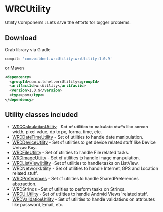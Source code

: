 # WRCUtility
Utility Components : Lets save the efforts for bigger problems.

## Download
Grab library via Gradle
```groovy
compile 'com.wildnet.wrcUtility:wrcUtility:1.0.9'
```
or Maven
```xml
<dependency>
  <groupId>com.wildnet.wrcUtility</groupId>
  <artifactId>wrcUtility</artifactId>
  <version>1.0.9</version>
  <type>pom</type>
</dependency>
```

## Utility classes included

- [WRCCalculationUtility](#download) - Set of utilities to calculate stuffs like screen width, pixel value, dp to px, format time, etc.
- [WRCDateTimeUtility](#download) - Set of utilities to handle date manipulation.
- [WRCDeviceUtility](#download) - Set of utilities to get device related stuff like Device Unique Key.
- [WRCFileUtility](#download) - Set of utilities to handle File related tasks.
- [WRCImageUtility](#download) - Set of utilities to handle image manipulation.
- [WRCListViewUtility](#download) -Set of utilities to handle tasks on ListView.
- [WRCNetworkUtility](#download) - Set of utilities to handle Internet, GPS and Location related stuff.
- [WRCPreferences](#download) - Set of utilities to handle SharedPreferences abstraction.
- [WRCStrings](#download) - Set of utilities to perform tasks on Strings.
- [WRCUiUtility](#download) - Set of utilities to handle Android Views' related stuff.
- [WRCValidationUtility](#download) - Set of utilities to handle validations on attributes like password, Email, etc.


